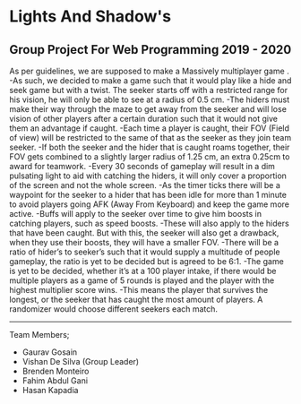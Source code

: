 # Lights And Shadow's
Group Project For Web Programming 2019 - 2020
------------------------------------------------------------------------------------------------------------------------------------------
As per guidelines, we are supposed to make a Massively multiplayer game . 
-As such, we decided to make a game such that it would play like a hide and seek game but with a twist. The seeker starts off with a restricted range for his vision, he will only be able to see at a radius of 0.5 cm. 
-The hiders must make their way through the maze to get away from the seeker and will lose vision of other players after a certain duration such that it would not give them an advantage if caught. 
-Each time a player is caught, their FOV (Field of view) will be restricted to the same of that as the seeker as they join team seeker. 
-If both the seeker and the hider that is caught roams together, their FOV gets combined to a slightly larger radius of 1.25 cm, an extra 0.25cm to award for teamwork.
-Every 30 seconds of gameplay will result in a dim pulsating light to aid with catching the hiders, it will only cover a proportion of the screen and not the whole screen.
-As the timer ticks there will be a waypoint for the seeker to a hider that has been idle for more than 1 minute to avoid players going AFK (Away From Keyboard) and keep the game more active. 
-Buffs will apply to the seeker over time to give him boosts in catching players, such as speed boosts.
-These will also apply to the hiders that have been caught. But with this, the seeker will also get a drawback, when they use their boosts, they will have a smaller FOV. 
-There will be a ratio of hider’s to seeker’s such that it would supply a multitude of people gameplay, the ratio is yet to be decided but is agreed to be 6:1. 
-The game is yet to be decided, whether it’s at a 100 player intake, if there would be multiple players as a game of 5 rounds is played and the player with the highest multiplier score wins.
-This means the player that survives the longest, or the seeker that has caught the most amount of players. A randomizer would choose different seekers each match.

------------------------------------------------------------------------------------------------------------------------------------------
Team Members;
- Gaurav Gosain
- Vishan De Silva (Group Leader)
- Brenden Monteiro
- Fahim Abdul Gani
- Hasan Kapadia
